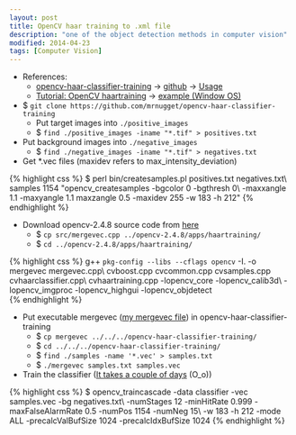 ```yaml
---
layout: post
title: OpenCV haar training to .xml file
description: "one of the object detection methods in computer vision"
modified: 2014-04-23
tags: [Computer Vision]
---
```


- References:
	- [opencv-haar-classifier-training](http://coding-robin.de/2013/07/22/train-your-own-opencv-haar-classifier.html) -> [github](https://github.com/mrnugget/opencv-haar-classifier-training) -> [Usage](https://docs.google.com/document/pub?id=14r34Pd51lKZNlfJIQVRS_3kbow1OcJBKV7wTRRAW5Vg)
	- [Tutorial: OpenCV haartraining](http://note.sonots.com/SciSoftware/haartraining.html) -> [example (Window OS)](http://nayakamitarup.blogspot.com/2011/07/how-to-make-your-own-haar-trained-xml.html)
- $ `git clone https://github.com/mrnugget/opencv-haar-classifier-training`
	- Put target images into `./positive_images`
	- $ `find ./positive_images -iname "*.tif" > positives.txt`
- Put background images into `./negative_images`
	- $ `find ./negative_images -iname "*.tif" > negatives.txt`       
- Get *.vec files (maxidev refers to max\_intensity\_deviation)    

{% highlight css %}
    $ perl bin/createsamples.pl positives.txt negatives.txt\ 
    samples 1154 "opencv_createsamples -bgcolor 0 -bgthresh 0\ 
    -maxxangle 1.1 -maxyangle 1.1 maxzangle 0.5 -maxidev 255 -w 183 -h 212" 
{% endhighlight %}

- Download opencv-2.4.8 source code from [here](https://github.com/Itseez/opencv/releases)        
    - $ `cp src/mergevec.cpp ../opencv-2.4.8/apps/haartraining/`    
    - $ `cd ../opencv-2.4.8/apps/haartraining/`    

{% highlight css %}
    g++ `pkg-config --libs --cflags opencv` -I. -o mergevec mergevec.cpp\ 
    cvboost.cpp cvcommon.cpp cvsamples.cpp cvhaarclassifier.cpp\ 
    cvhaartraining.cpp -lopencv_core -lopencv_calib3d\ 
    -lopencv_imgproc -lopencv_highgui -lopencv_objdetect    
{% endhighlight %}

- Put executable mergevec ([my mergevec file](https://drive.google.com/file/d/0B-OcoMYLimAlR2diaERuT1hiTVU/edit?usp=sharing)) in opencv-haar-classifier-training  
    - $ `cp mergevec ../../../opencv-haar-classifier-training/`  
    - $ `cd ../../../opencv-haar-classifier-training/`    
    - $ `find ./samples -name '*.vec' > samples.txt`    
    - $ `./mergevec samples.txt samples.vec`    
- Train the classifier ([It takes a couple of days](http://coding-robin.de/2013/07/22/train-your-own-opencv-haar-classifier.html) (O_o))    

{% highlight css %}
$ opencv_traincascade -data classifier -vec samples.vec -bg negatives.txt\ 
    -numStages 12 -minHitRate 0.999 -maxFalseAlarmRate 0.5 -numPos 1154 -numNeg 15\ 
    -w 183 -h 212 -mode ALL -precalcValBufSize 1024 -precalcIdxBufSize 1024
{% endhighlight %}



